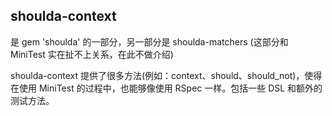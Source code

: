 ## shoulda-context

是 gem 'shoulda' 的一部分，另一部分是 shoulda-matchers (这部分和 MiniTest 实在扯不上关系，在此不做介绍)

shoulda-context 提供了很多方法(例如：context、should、should_not)，使得在使用 MiniTest 的过程中，也能够像使用 RSpec 一样。包括一些 DSL 和额外的测试方法。
